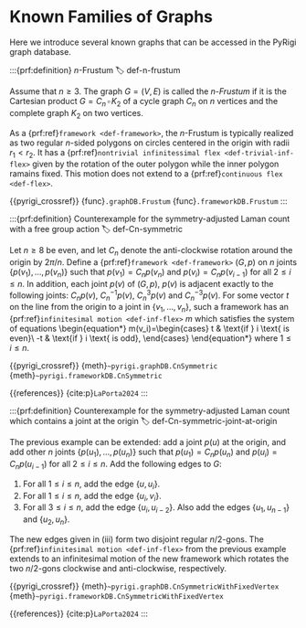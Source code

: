 # Known Families of Graphs

Here we introduce several known graphs that can be accessed in the PyRigi graph database.

:::{prf:definition} $n$-Frustum
:label: def-n-frustum

Assume that $n\geq 3$. The graph $G=(V,E)$ is called the _$n$-Frustum_ if it is the Cartesian product $G=C_n\,\square \, K_2$ of a cycle graph $C_n$ on $n$ vertices and the complete graph $K_2$ on two vertices.

As a {prf:ref}`framework <def-framework>`, the $n$-Frustum is typically realized as two regular $n$-sided polygons on circles centered in the origin with radii $r_1<r_2$. It has a {prf:ref}`nontrivial infinitessimal flex <def-trivial-inf-flex>` given by the rotation of the outer polygon while the inner polygon ramains fixed. This motion does not extend to a {prf:ref}`continuous flex <def-flex>`.

{{pyrigi_crossref}} {func}`.graphDB.Frustum`
{func}`.frameworkDB.Frustum`
:::


:::{prf:definition} Counterexample for the symmetry-adjusted Laman count with a free group action
:label: def-Cn-symmetric

Let $n\geq8$ be even, and let $C_n$ denote the anti-clockwise rotation around the origin by $2\pi/n$. 
Define a {prf:ref}`framework <def-framework>` $(G,p)$ on $n$ joints $\{p(v_1),\dots,p(v_n)\}$ such that $p(v_1)=C_np(v_n)$ and $p(v_i)=C_np(v_{i-1})$ for all $2\leq i\leq n$. In addition, each joint $p(v)$ of $(G,p)$, $p(v)$ is adjacent exactly to the following joints: $C_np(v)$, $C_n^{-1}p(v)$, $C_n^3p(v)$ and $C_n^{-3}p(v)$. For some vector $t$ on the line from the origin to a joint in $\{v_1,\dots,v_n\}$, such a framework has an {prf:ref}`infinitesimal motion <def-inf-flex>` $m$ which satisfies the system of equations
\begin{equation*}
    m(v_i)=\begin{cases}
        t & \text{if } i \text{ is even}\\
        -t & \text{if } i \text{ is odd},
    \end{cases}
\end{equation*}
where $1\leq i\leq n$.

{{pyrigi_crossref}} {meth}`~pyrigi.graphDB.CnSymmetric`
{meth}`~pyrigi.frameworkDB.CnSymmetric`

{{references}} {cite:p}`LaPorta2024`
:::

:::{prf:definition} Counterexample for the symmetry-adjusted Laman count which contains a joint at the origin
:label: def-Cn-symmetric-joint-at-origin

The previous example can be extended: add a joint $p(u)$ at the origin, and add other $n$ joints $\{p(u_1),\dots,p(u_n)\}$ such that $p(u_1)=C_np(u_n)$ and $p(u_i)=C_np(u_{i-1})$ for all $2\leq i\leq n$. Add the following edges to $G$:
1. For all $1\leq i\leq n$, add the edge $\{u,u_i\}$.
2. For all $1\leq i\leq n$, add the edge $\{u_i,v_i\}$.
3. For all $3\leq i\leq n$, add the edge $\{u_i,u_{i-2}\}$. Also add the edges $\{u_1,u_{n-1}\}$ and $\{u_2,u_n\}$.

The new edges given in (iii) form two disjoint regular $n/2$-gons. The {prf:ref}`infinitesimal motion <def-inf-flex>` from the previous example extends to an infinitesimal motion of the new framework which rotates the two $n/2$-gons clockwise and anti-clockwise, respectively.

{{pyrigi_crossref}} {meth}`~pyrigi.graphDB.CnSymmetricWithFixedVertex`
{meth}`~pyrigi.frameworkDB.CnSymmetricWithFixedVertex`

{{references}} {cite:p}`LaPorta2024`
:::